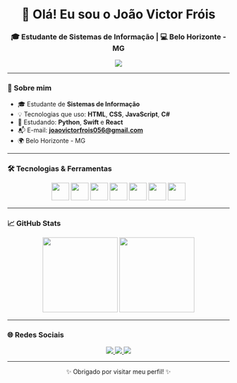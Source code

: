 <h1 align="center">👋 Olá! Eu sou o João Victor Fróis</h1>
<h3 align="center">🎓 Estudante de Sistemas de Informação | 💻 Belo Horizonte - MG</h3>

<p align="center">
  <img src="https://readme-typing-svg.herokuapp.com?center=true&vCenter=true&color=3ABAF7&lines=Desenvolvedor+FullStack+em+formação;+ +Apaixonado+por+tecnologia+e+aprendizado+contínuo;Estudando+Python,+React+e+Swift" />
</p>

---

### 🧠 Sobre mim

- 🎓 Estudante de **Sistemas de Informação**
- 💡 Tecnologias que uso: **HTML**, **CSS**, **JavaScript**, **C#**
- 🚀 Estudando: **Python**, **Swift** e **React**
- 📬 E-mail: **joaovictorfrois056@gmail.com**
- 🌍 Belo Horizonte - MG

---

### 🛠️ Tecnologias & Ferramentas

<div align="center">
  <img src="https://cdn.jsdelivr.net/gh/devicons/devicon/icons/html5/html5-original.svg" height="40" />
  <img src="https://cdn.jsdelivr.net/gh/devicons/devicon/icons/css3/css3-original.svg" height="40" />
  <img src="https://cdn.jsdelivr.net/gh/devicons/devicon/icons/javascript/javascript-original.svg" height="40" />
  <img src="https://cdn.jsdelivr.net/gh/devicons/devicon/icons/csharp/csharp-original.svg" height="40" />
  <img src="https://cdn.jsdelivr.net/gh/devicons/devicon/icons/python/python-original.svg" height="40" />
  <img src="https://cdn.jsdelivr.net/gh/devicons/devicon/icons/react/react-original.svg" height="40" />
  <img src="https://cdn.jsdelivr.net/gh/devicons/devicon/icons/swift/swift-original.svg" height="40" />
</div>

---

### 📈 GitHub Stats

<div align="center">
  <img height="170" src="https://github-readme-stats.vercel.app/api?username=JoaoFrois01&show_icons=true&theme=tokyonight&locale=pt-br" />
  <img height="170" src="https://github-readme-stats.vercel.app/api/top-langs/?username=JoaoFrois01&layout=compact&theme=tokyonight&locale=pt-br" />
</div>

---

### 🌐 Redes Sociais

<div align="center">
  <a href="https://github.com/JoaoFrois01" target="_blank">
    <img src="https://img.shields.io/badge/GitHub-100000?style=for-the-badge&logo=github&logoColor=white" />
  </a>
  <a href="mailto:joaovictorfrois056@gmail.com" target="_blank">
    <img src="https://img.shields.io/badge/Gmail-D14836?style=for-the-badge&logo=gmail&logoColor=white" />
  </a>
  <a href="https://www.linkedin.com/public-profile/settings?trk=d_flagship3_profile_self_view_public_profile" target="_blank">
    <img src="https://img.shields.io/badge/LinkedIn-0A66C2?style=for-the-badge&logo=linkedin&logoColor=white" />
  </a>
</div>

---

<p align="center">✨ Obrigado por visitar meu perfil! ✨</p>
